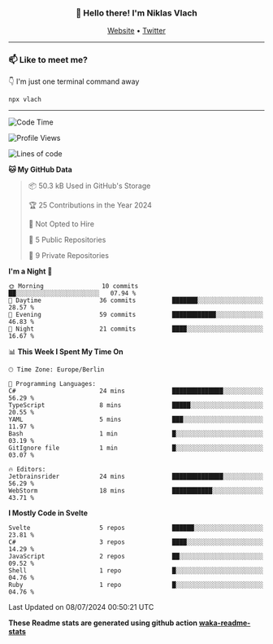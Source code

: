 <h3 align="center">👋 Hello there! I'm Niklas Vlach</h3>
<p align="center">
  <a href="https://niklas-vlach.com">Website</a> •
  <a href="https://twitter.com/NiklasVlach">Twitter</a>
</p>

---

### 📫 Like to meet me?

👇 I'm just one terminal command away

```bash
npx vlach
```

---
<!--START_SECTION:waka-->
![Code Time](http://img.shields.io/badge/Code%20Time-704%20hrs%206%20mins-blue)

![Profile Views](http://img.shields.io/badge/Profile%20Views-0-blue)

![Lines of code](https://img.shields.io/badge/From%20Hello%20World%20I%27ve%20Written-107.1%20thousand%20lines%20of%20code-blue)

**🐱 My GitHub Data** 

> 📦 50.3 kB Used in GitHub's Storage 
 > 
> 🏆 25 Contributions in the Year 2024
 > 
> 🚫 Not Opted to Hire
 > 
> 📜 5 Public Repositories 
 > 
> 🔑 9 Private Repositories 
 > 
**I'm a Night 🦉** 

```text
🌞 Morning                10 commits          ██░░░░░░░░░░░░░░░░░░░░░░░   07.94 % 
🌆 Daytime                36 commits          ███████░░░░░░░░░░░░░░░░░░   28.57 % 
🌃 Evening                59 commits          ████████████░░░░░░░░░░░░░   46.83 % 
🌙 Night                  21 commits          ████░░░░░░░░░░░░░░░░░░░░░   16.67 % 
```


📊 **This Week I Spent My Time On** 

```text
🕑︎ Time Zone: Europe/Berlin

💬 Programming Languages: 
C#                       24 mins             ██████████████░░░░░░░░░░░   56.29 % 
TypeScript               8 mins              █████░░░░░░░░░░░░░░░░░░░░   20.55 % 
YAML                     5 mins              ███░░░░░░░░░░░░░░░░░░░░░░   11.97 % 
Bash                     1 min               █░░░░░░░░░░░░░░░░░░░░░░░░   03.19 % 
GitIgnore file           1 min               █░░░░░░░░░░░░░░░░░░░░░░░░   03.07 % 

🔥 Editors: 
Jetbrainsrider           24 mins             ██████████████░░░░░░░░░░░   56.29 % 
WebStorm                 18 mins             ███████████░░░░░░░░░░░░░░   43.71 % 
```

**I Mostly Code in Svelte** 

```text
Svelte                   5 repos             ██████░░░░░░░░░░░░░░░░░░░   23.81 % 
C#                       3 repos             ████░░░░░░░░░░░░░░░░░░░░░   14.29 % 
JavaScript               2 repos             ██░░░░░░░░░░░░░░░░░░░░░░░   09.52 % 
Shell                    1 repo              █░░░░░░░░░░░░░░░░░░░░░░░░   04.76 % 
Ruby                     1 repo              █░░░░░░░░░░░░░░░░░░░░░░░░   04.76 % 
```




 Last Updated on 08/07/2024 00:50:21 UTC
<!--END_SECTION:waka-->

**These Readme stats are generated using github action [waka-readme-stats](https://github.com/anmol098/waka-readme-stats)**
